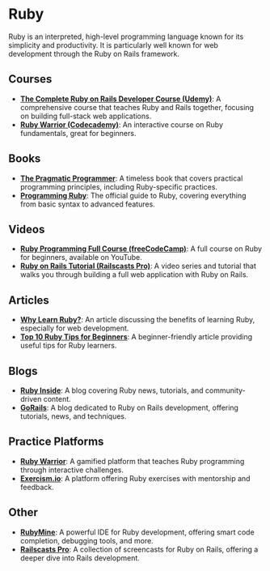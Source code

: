 # Ruby
Ruby is an interpreted, high-level programming language known for its simplicity and productivity. It is particularly well known for web development through the Ruby on Rails framework.

## Courses
- **[The Complete Ruby on Rails Developer Course (Udemy)](https://www.udemy.com/course/the-complete-ruby-on-rails-developer-course/)**: A comprehensive course that teaches Ruby and Rails together, focusing on building full-stack web applications.
- **[Ruby Warrior (Codecademy)](https://www.codecademy.com/learn/learn-ruby)**: An interactive course on Ruby fundamentals, great for beginners.

## Books
- **[The Pragmatic Programmer](https://pragprog.com/titles/tpp20/the-pragmatic-programmer/)**: A timeless book that covers practical programming principles, including Ruby-specific practices.
- **[Programming Ruby](https://pragprog.com/titles/ruby3/programming-ruby-1-9-2-0/)**: The official guide to Ruby, covering everything from basic syntax to advanced features.

## Videos
- **[Ruby Programming Full Course (freeCodeCamp)](https://www.youtube.com/watch?v=t_ispmWmdjY)**: A full course on Ruby for beginners, available on YouTube.
- **[Ruby on Rails Tutorial (Railscasts Pro)](https://www.railstutorial.org/)**: A video series and tutorial that walks you through building a full web application with Ruby on Rails.

## Articles
- **[Why Learn Ruby?](https://www.ruby-lang.org/en/community/)**: An article discussing the benefits of learning Ruby, especially for web development.
- **[Top 10 Ruby Tips for Beginners](https://www.codecademy.com/articles/10-tips-for-learning-ruby)**: A beginner-friendly article providing useful tips for Ruby learners.

## Blogs
- **[Ruby Inside](http://www.rubyinside.com/)**: A blog covering Ruby news, tutorials, and community-driven content.
- **[GoRails](https://gorails.com/blog)**: A blog dedicated to Ruby on Rails development, offering tutorials, news, and techniques.

## Practice Platforms
- **[Ruby Warrior](https://www.codecademy.com/learn/learn-ruby)**: A gamified platform that teaches Ruby programming through interactive challenges.
- **[Exercism.io](https://exercism.io/tracks/ruby)**: A platform offering Ruby exercises with mentorship and feedback.

## Other
- **[RubyMine](https://www.jetbrains.com/ruby/)**: A powerful IDE for Ruby development, offering smart code completion, debugging tools, and more.
- **[Railscasts Pro](https://railscasts.com/)**: A collection of screencasts for Ruby on Rails, offering a deeper dive into Rails development.
